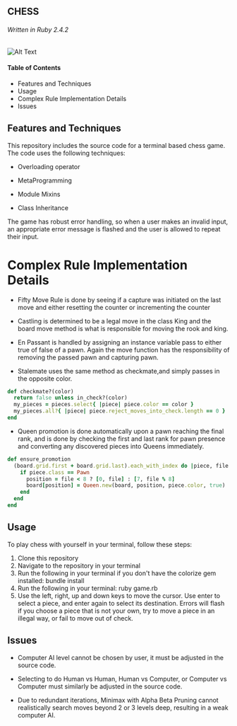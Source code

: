 ## CHESS
###### Written in Ruby 2.4.2

![Alt Text](https://media.giphy.com/media/l4EoZkoVBFoEzJRkc/giphy.gif)
#### Table of Contents

* Features and Techniques
* Usage
* Complex Rule Implementation Details
* Issues

## Features and Techniques

This repository includes the source code for a terminal based chess game. The code uses the following techniques:

* Overloading operator

* MetaProgramming

* Module Mixins

* Class Inheritance

The game has robust error handling, so when a user makes an invalid input, an appropriate error message is flashed and the user is allowed to repeat their input.

# Complex Rule Implementation Details

* Fifty Move Rule is done by seeing if a capture was initiated on the last move and either resetting the counter or incrementing the counter

* Castling is determined to be a legal move in the class King and the board move method is what is responsible for moving the rook and king.

* En Passant is handled by assigning an instance variable pass to either true of false of a pawn. Again the move function has the responsibility of removing the passed pawn and capturing pawn.

* Stalemate uses the same method as checkmate,and simply passes in the opposite color.

```ruby
def checkmate?(color)
  return false unless in_check?(color)
  my_pieces = pieces.select{ |piece| piece.color == color }
  my_pieces.all?{ |piece| piece.reject_moves_into_check.length == 0 }
end
```

* Queen promotion is done automatically upon a pawn reaching the final rank, and is done by checking the first and last rank for pawn presence and converting any discovered pieces into Queens immediately.

```ruby
def ensure_promotion
  (board.grid.first + board.grid.last).each_with_index do |piece, file|
    if piece.class == Pawn
      position = file < 8 ? [0, file] : [7, file % 8]
      board[position] = Queen.new(board, position, piece.color, true)
    end
  end
end
```

## Usage

To play chess with yourself in your terminal, follow these steps:

1. Clone this repository
2. Navigate to the repository in your terminal
3. Run the following in your terminal if you don't have the colorize gem installed:
bundle install
4. Run the following in your terminal:
ruby game.rb
5. Use the left, right, up and down keys to move the cursor.
Use enter to select a piece, and enter again to select its destination. Errors will flash if you choose a piece that is not your own, try to move a piece in an illegal way, or fail to move out of check.

## Issues

* Computer AI level cannot be chosen by user, it must be adjusted in the source code.

* Selecting to do Human vs Human, Human vs Computer, or Computer vs Computer must similarly be adjusted in the source code.

* Due to redundant iterations, Minimax with Alpha Beta Pruning cannot realistically search moves beyond 2 or 3 levels deep, resulting in a weak computer AI.
